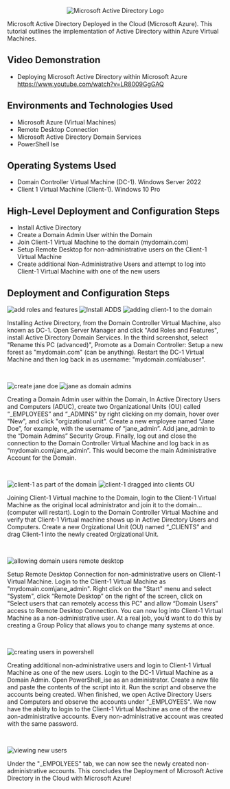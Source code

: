
<p align="center">
<img src="https://i.imgur.com/pU5A58S.png" alt="Microsoft Active Directory Logo"/>
</p>

Microsoft Active Directory Deployed in the Cloud (Microsoft Azure).
This tutorial outlines the implementation of Active Directory within Azure Virtual Machines.<br />


<h2>Video Demonstration</h2>

- Deploying Microsoft Active Directory within Microsoft Azure https://www.youtube.com/watch?v=LR8009GgGAQ

<h2>Environments and Technologies Used</h2>

- Microsoft Azure (Virtual Machines)
- Remote Desktop Connection
- Microsoft Active Directory Domain Services
- PowerShell Ise

<h2>Operating Systems Used </h2>

- Domain Controller Virtual Machine (DC-1). Windows Server 2022
- Client 1 Virtual Machine (Client-1). Windows 10 Pro

<h2>High-Level Deployment and Configuration Steps</h2>

- Install Active Directory
- Create a Domain Admin User within the Domain
- Join Client-1 Virtual Machine to the domain (mydomain.com)
- Setup Remote Desktop for non-administrative users on the Client-1 Virtual Machine
- Create additional Non-Administrative Users and attempt to log into Client-1 Virtual Machine with one of the new users



<h2>Deployment and Configuration Steps</h2>

<p>

![add roles and features](https://github.com/user-attachments/assets/e304d5ee-fce9-4b9d-b7e8-e148696c921e) ![Install ADDS](https://github.com/user-attachments/assets/2543fd29-1010-4c59-8785-7fe548d6ad00) ![adding  client-1 to the domain](https://github.com/user-attachments/assets/67bb888f-8c85-4d79-b47f-383b8fac5d67)

  
</p>
<p>
Installing Active Directory, from the Domain Controller Virtual Machine, also known as DC-1. Open Server Manager and click "Add Roles and Features", install Active Directory Domain Services. In the third screenshot, select "Rename this PC (advanced)", Promote as a Domain Controller: Setup a new forest as "mydomain.com" (can be anything). Restart the DC-1 Virtual Machine and then log back in as username: "mydomain.com\labuser".
</p>
<br />

<p>

![create jane doe](https://github.com/user-attachments/assets/4f8eb0fc-d6f2-4943-908b-75a7082cb274) ![jane as domain admins](https://github.com/user-attachments/assets/872a2324-fcd9-439b-9f58-cac5cb5258c4)

</p>
<p>
Creating a Domain Admin user within the Domain, In Active Directory Users and Computers (ADUC), create two Organizational Units (OU) called “_EMPLOYEES” and “_ADMINS” by right clicking on my domain, hover over "New", and click "orgizational unit". Create a new employee named “Jane Doe”, for example, with the username of “jane_admin”. Add jane_admin to the “Domain Admins” Security Group. Finally, log out and close the connection to the Domain Controller Virtual Machine and log back in as “mydomain.com\jane_admin”. This would become the main Administrative Account for the Domain.    
</p>
<br />

<p>

![client-1 as part of the domain](https://github.com/user-attachments/assets/e3235c44-beeb-48bd-811c-ff7ef1b743b4) ![client-1 dragged into clients OU](https://github.com/user-attachments/assets/0ddbb558-9160-456e-9812-851093990baf)

</p>
<p>
Joining Client-1 Virtual machine to the Domain, login to the Client-1 Virtual Machine as the original local administrator and join it to the domain... (computer will restart). Login to the Domain Controller Virtual Machine and verify that Client-1 Virtual machine shows up in Active Directory Users and Computers. Create a new Orgizational Unit (OU) named “_CLIENTS” and drag Client-1 into the newly created Orgizational Unit. 
</p>
<br />

<p>

![allowing domain users remote desktop](https://github.com/user-attachments/assets/3e956cd5-5294-4f8f-bd1c-f6b3cd4257fa)

</p>
<p>
Setup Remote Desktop Connection for non-administrative users on Client-1 Virtual Machine. Login to the Client-1 Virtual Machine as "mydomain.com\jane_admin". Right click on the "Start" menu and select "System", click “Remote Desktop” on the right of the screen, click on "Select users that can remotely access this PC" and allow “Domain Users” access to Remote Desktop Connection. You can now log into Client-1 Virtual Machine as a non-administrative user. At a real job, you’d want to do this by creating a Group Policy that allows you to change many systems at once.

</p>
<br />

<p>

![creating users in powershell](https://github.com/user-attachments/assets/682f42aa-8854-497f-ad40-626dcd6fddf2)

</p>
<p>
Creating additional non-administrative users and login to Client-1 Virtual Machine as one of the new users. Login to the DC-1 Virtual Machine as a Domain Admin. Open PowerShell_ise as an administrator. Create a new file and paste the contents of the script into it. Run the script and observe the accounts being created. When finished, we open Active Directory Users and Computers and observe the accounts under "_EMPLOYEES". We now have the ability to login to the Client-1 Virtual Machine as one of the new aon-administrative accounts. Every non-administrative account was created with the same password.   
</p>
<br />

<p>

![viewing new users](https://github.com/user-attachments/assets/60b1ec57-935a-4f50-8ea3-ddb38d92d2f5)

</p>
<p>
Under the "_EMPOLYEES" tab, we can now see the newly created non-administrative accounts. This concludes the Deployment of Microsoft Active Directory in the Cloud with Microsoft Azure!   
</p>
<br />
